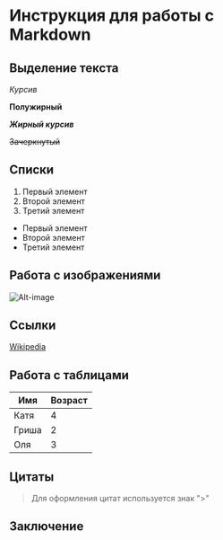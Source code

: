 # Инструкция для работы с Markdown

## Выделение текста

*Курсив*

**Полужирный**

***Жирный курсив***

~~Зачеркнутый~~

## Списки

1. Первый элемент
2. Второй элемент
3. Третий элемент

- Первый элемент
- Второй элемент
- Третий элемент

## Работа с изображениями

![Alt-image](https://i.pinimg.com/originals/e7/33/91/e7339184de996fc0ff586549fb7794ad.jpg "Cute cat")

## Ссылки

[Wikipedia](https://ru.wikipedia.org/wiki/Markdown)

## Работа с таблицами

Имя | Возраст |
------ | ------|
Катя       | 4   |
Гриша      | 2   |
Оля        | 3    |


## Цитаты

>Для оформления цитат используется знак ">"

## Заключение

